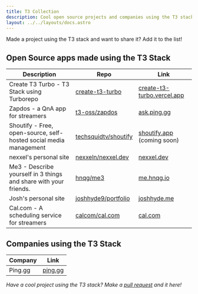 ```yaml
---
title: T3 Collection
description: Cool open source projects and companies using the T3 stack
layout: ../../layouts/docs.astro
---
```


Made a project using the T3 stack and want to share it? Add it to the list!

## Open Source apps made using the T3 Stack

| Description                                                       | Repo                                                            | Link                                                                  |
| ----------------------------------------------------------------- | --------------------------------------------------------------- | --------------------------------------------------------------------- |
| Create T3 Turbo - T3 Stack using Turborepo                        | [create-t3-turbo](https://github.com/t3-oss/create-t3-turbo)    | [create-t3-turbo.vercel.app](https://create-t3-turbo.vercel.app/)     |
| Zapdos - a QnA app for streamers                                  | [t3-oss/zapdos](https://github.com/t3-oss/zapdos)               | [ask.ping.gg](https://ask.ping.gg)                                    |
| Shoutify - Free, open-source, self-hosted social media management | [techsquidtv/shoutify](https://github.com/TechSquidTV/Shoutify) | [shoutify.app](https://github.com/TechSquidTV/Shoutify) (coming soon) |
| nexxel's personal site                                            | [nexxeln/nexxel.dev](https://github.com/nexxeln/nexxel.dev)     | [nexxel.dev](https://nexxel.dev)                                      |
| Me3 - Describe yourself in 3 things and share with your friends.  | [hnqg/me3](https://github.com/hnqg/me3)                         | [me.hnqg.io](https://me.hnqg.io)                                      |
| Josh's personal site                                              | [joshhyde9/portfolio](https://github.com/JoshHyde9/portfolio)   | [joshhyde.me](https://joshhyde.me)                                    |
| Cal.com - A scheduling service for streamers                      | [calcom/cal.com](https://github.com/calcom/cal.com)             | [cal.com](https://cal.com)                                            |

## Companies using the T3 Stack

| Company | Link                       |
| ------- | -------------------------- |
| Ping.gg | [ping.gg](https://ping.gg) |

_Have a cool project using the T3 stack? Make a [pull request](https://github.com/t3-oss/create-t3-app/tree/main/www/src/pages/en/t3-collection.md) and it here!_
